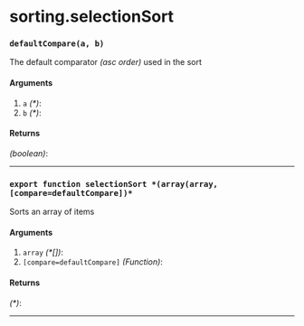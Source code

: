 # sorting.selectionSort

<!-- div class="doc-container" -->

<!-- div -->


<!-- div -->

<h3 id="defaultcomparea-b"><code>defaultCompare(a, b)</code></h3>

The default comparator *(asc order)* used in the sort

#### Arguments
1. `a` *(&#42;)*:
2. `b` *(&#42;)*:

#### Returns
*(boolean)*:

---

<!-- /div -->

<!-- /div -->

<!-- div -->


<!-- div -->

<h3 id="exportfunctionselectionsortarrayarray-comparedefaultcompare"><code>export function selectionSort *(array(array, [compare=defaultCompare])*</code></h3>

Sorts an array of items

#### Arguments
1. `array` *(&#42;&#91;&#93;)*:
2. `[compare=defaultCompare]` *(Function)*:

#### Returns
*(&#42;)*:

---

<!-- /div -->

<!-- /div -->

<!-- /div -->
